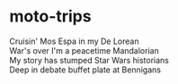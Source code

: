 # moto-trips
Cruisin' Mos Espa in my De Lorean  
War's over I'm a peacetime Mandalorian  
My story has stumped Star Wars historians  
Deep in debate buffet plate at Bennigans  


